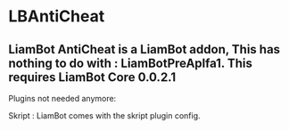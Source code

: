 # LBAntiCheat
LiamBot AntiCheat is a LiamBot addon, This has nothing to do with : LiamBotPreAplfa1.
This requires LiamBot Core 0.0.2.1
----------------------------------------------------------------------------------------------------------------------------------
Plugins not needed anymore:

Skript : LiamBot comes with the skript plugin config.

